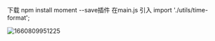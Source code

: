 下载 npm install moment --save插件
在main.js  引入 import './utils/time-format';

![1660809951225](C:\Users\Administrator.DESKTOP-IUJH5KH\AppData\Roaming\Typora\typora-user-images\1660809951225.png)
